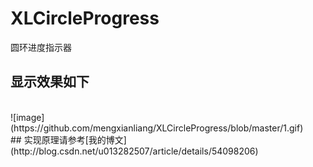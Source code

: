 # XLCircleProgress
圆环进度指示器
 <br>
## 显示效果如下
 <br>
 ![image](https://github.com/mengxianliang/XLCircleProgress/blob/master/1.gif)
<br>
## 实现原理请参考[我的博文](http://blog.csdn.net/u013282507/article/details/54098206)

